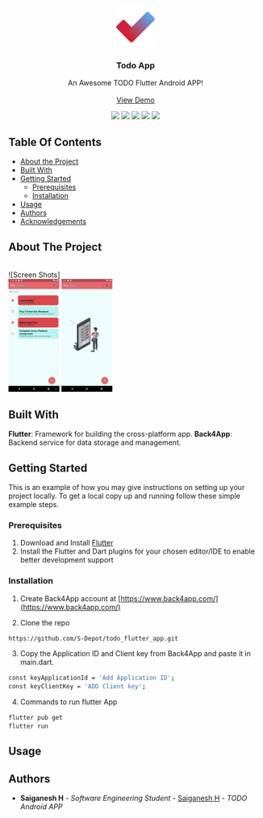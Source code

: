 <br/>
<p align="center">
  <a href="https://github.com/S-Depot/todo_flutter_app">
    <img src="https://github.com/S-Depot/todo_flutter_app/blob/main/images/icon.png" alt="Logo" width="80" height="80">
  </a>

  <h3 align="center">Todo App</h3>

  <p align="center">
    An Awesome TODO Flutter Android APP!
    <br/>
    <br/>
    <a href="https://github.com/S-Depot/todo_flutter_app">View Demo</a>
  </p>
</p>
<div align="center">
  <img src="https://img.shields.io/github/downloads/S-Depot/todo_flutter_app/total">
  <img src="https://img.shields.io/github/contributors/S-Depot/todo_flutter_app?color=dark-green">
  <img src="https://img.shields.io/github/forks/S-Depot/todo_flutter_app?style=social">
  <img src="https://img.shields.io/github/stars/S-Depot/todo_flutter_app?style=social">
  <img src="https://img.shields.io/github/issues/S-Depot/todo_flutter_app">
</div>



## Table Of Contents

* [About the Project](#about-the-project)
* [Built With](#built-with)
* [Getting Started](#getting-started)
  * [Prerequisites](#prerequisites)
  * [Installation](#installation)
* [Usage](#usage)
* [Authors](#authors)
* [Acknowledgements](#acknowledgements)

## About The Project

<div>
<br>![Screen Shots]<br>
<img src=https://github.com/S-Depot/todo_flutter_app/blob/main/images/git/AppWithTasks.png width="20%" height="20%">
<img src=https://github.com/S-Depot/todo_flutter_app/blob/main/images/git/AppWithoutTask.png width="20%" height="20%">
</div>
  
## Built With

<b>Flutter</b>: Framework for building the cross-platform app.
<b>Back4App</b>: Backend service for data storage and management.

## Getting Started

This is an example of how you may give instructions on setting up your project locally.
To get a local copy up and running follow these simple example steps.

### Prerequisites

1. Download and Install [Flutter](https://docs.flutter.dev/get-started/install) 
2. Install the Flutter and Dart plugins for your chosen editor/IDE to enable better development support 


### Installation

1. Create Back4App account at [https://www.back4app.com/](https://www.back4app.com/)

2. Clone the repo

```sh
https://github.com/S-Depot/todo_flutter_app.git
```

3. Copy the Application ID and Client key from Back4App and paste it in main.dart.
```sh
const keyApplicationId = 'Add Application ID';
const keyClientKey = 'ADD Client key';
```
4. Commands to run flutter App

```sh
flutter pub get
flutter run
```

## Usage



## Authors

* **Saiganesh H** - *Software Engineering Student* - [Saiganesh H](https://github.com/S-Depot/) - *TODO Android APP*

